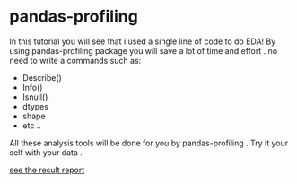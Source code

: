 # pandas-profiling
In this tutorial you will see that i used a single line of code to do EDA! 
By using pandas-profiling package you will save a lot of time and effort . no need to write a commands such as:
- Describe()
- Info()
- Isnull()
- dtypes
- shape 
- etc ..

All these analysis tools will be done for you by pandas-profiling . 
Try it your self with your data .

[see the result report](https://adelaltuwaijri.github.io/panda-profiling/report/report.html)
